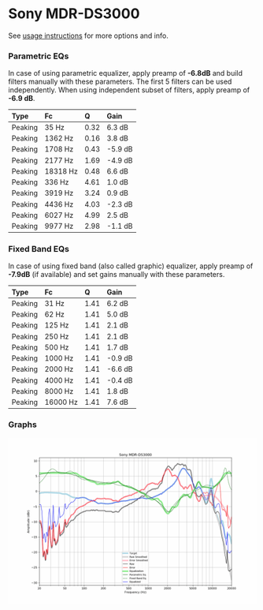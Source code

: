# Sony MDR-DS3000
See [usage instructions](https://github.com/jaakkopasanen/AutoEq#usage) for more options and info.

### Parametric EQs
In case of using parametric equalizer, apply preamp of **-6.8dB** and build filters manually
with these parameters. The first 5 filters can be used independently.
When using independent subset of filters, apply preamp of **-6.9 dB**.

| Type    | Fc       |    Q | Gain    |
|:--------|:---------|:-----|:--------|
| Peaking | 35 Hz    | 0.32 | 6.3 dB  |
| Peaking | 1362 Hz  | 0.16 | 3.8 dB  |
| Peaking | 1708 Hz  | 0.43 | -5.9 dB |
| Peaking | 2177 Hz  | 1.69 | -4.9 dB |
| Peaking | 18318 Hz | 0.48 | 6.6 dB  |
| Peaking | 336 Hz   | 4.61 | 1.0 dB  |
| Peaking | 3919 Hz  | 3.24 | 0.9 dB  |
| Peaking | 4436 Hz  | 4.03 | -2.3 dB |
| Peaking | 6027 Hz  | 4.99 | 2.5 dB  |
| Peaking | 9977 Hz  | 2.98 | -1.1 dB |

### Fixed Band EQs
In case of using fixed band (also called graphic) equalizer, apply preamp of **-7.9dB**
(if available) and set gains manually with these parameters.

| Type    | Fc       |    Q | Gain    |
|:--------|:---------|:-----|:--------|
| Peaking | 31 Hz    | 1.41 | 6.2 dB  |
| Peaking | 62 Hz    | 1.41 | 5.0 dB  |
| Peaking | 125 Hz   | 1.41 | 2.1 dB  |
| Peaking | 250 Hz   | 1.41 | 2.1 dB  |
| Peaking | 500 Hz   | 1.41 | 1.7 dB  |
| Peaking | 1000 Hz  | 1.41 | -0.9 dB |
| Peaking | 2000 Hz  | 1.41 | -6.6 dB |
| Peaking | 4000 Hz  | 1.41 | -0.4 dB |
| Peaking | 8000 Hz  | 1.41 | 1.8 dB  |
| Peaking | 16000 Hz | 1.41 | 7.6 dB  |

### Graphs
![](./Sony%20MDR-DS3000.png)